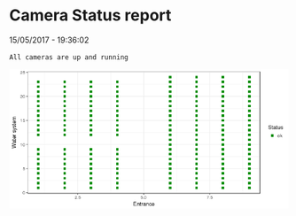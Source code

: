 Camera Status report
================
15/05/2017 - 19:36:02

    All cameras are up and running

![](camreport_files/figure-markdown_github/unnamed-chunk-2-1.png)
